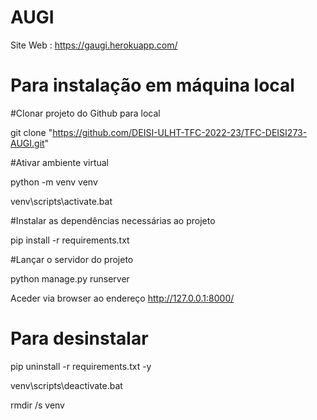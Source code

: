 # AUGI

Site Web : https://gaugi.herokuapp.com/

# Para instalação em máquina local

#Clonar projeto do Github para local

git clone "https://github.com/DEISI-ULHT-TFC-2022-23/TFC-DEISI273-AUGI.git"

#Ativar ambiente virtual

python -m venv venv

venv\scripts\activate.bat

#Instalar as dependências necessárias ao projeto

pip install -r requirements.txt

#Lançar o servidor do projeto

python manage.py runserver

Aceder via browser ao endereço http://127.0.0.1:8000/

# Para desinstalar 

pip uninstall -r requirements.txt -y

venv\scripts\deactivate.bat

rmdir /s venv     
